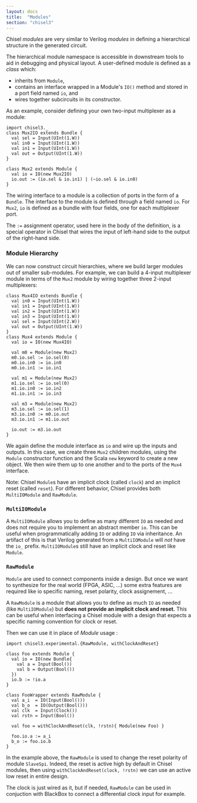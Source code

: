 ```yaml
---
layout: docs
title:  "Modules"
section: "chisel3"
---
```

Chisel *modules* are very similar to Verilog *modules* in
defining a hierarchical structure in the generated circuit.

The hierarchical module namespace is accessible in downstream tools
to aid in debugging and physical layout.  A user-defined module is
defined as a *class* which:

 - inherits from ```Module```,
 - contains an interface wrapped in a Module's ```IO()``` method and stored in a port field named ```io```, and
 - wires together subcircuits in its constructor.

As an example, consider defining your own two-input multiplexer as a
module:
```tut:silent
import chisel3._
class Mux2IO extends Bundle {
  val sel = Input(UInt(1.W))
  val in0 = Input(UInt(1.W))
  val in1 = Input(UInt(1.W))
  val out = Output(UInt(1.W))
}

class Mux2 extends Module {
  val io = IO(new Mux2IO)
  io.out := (io.sel & io.in1) | (~io.sel & io.in0)
}
```

The wiring interface to a module is a collection of ports in the
form of a ```Bundle```.  The interface to the module is defined
through a field named ```io```.  For ```Mux2```, ```io``` is
defined as a bundle with four fields, one for each multiplexer port.

The ```:=``` assignment operator, used here in the body of the
definition, is a special operator in Chisel that wires the input of
left-hand side to the output of the right-hand side.

### Module Hierarchy

We can now construct circuit hierarchies, where we build larger modules out
of smaller sub-modules.  For example, we can build a 4-input
multiplexer module in terms of the ```Mux2``` module by wiring
together three 2-input multiplexers:

```tut:silent
class Mux4IO extends Bundle {
  val in0 = Input(UInt(1.W))
  val in1 = Input(UInt(1.W))
  val in2 = Input(UInt(1.W))
  val in3 = Input(UInt(1.W))
  val sel = Input(UInt(2.W))
  val out = Output(UInt(1.W))
}
class Mux4 extends Module {
  val io = IO(new Mux4IO)

  val m0 = Module(new Mux2)
  m0.io.sel := io.sel(0)
  m0.io.in0 := io.in0
  m0.io.in1 := io.in1

  val m1 = Module(new Mux2)
  m1.io.sel := io.sel(0)
  m1.io.in0 := io.in2
  m1.io.in1 := io.in3

  val m3 = Module(new Mux2)
  m3.io.sel := io.sel(1)
  m3.io.in0 := m0.io.out
  m3.io.in1 := m1.io.out

  io.out := m3.io.out
}
```

We again define the module interface as ```io``` and wire up the
inputs and outputs.  In this case, we create three ```Mux2```
children modules, using the ```Module``` constructor function and
the Scala ```new``` keyword to create a
new object.  We then wire them up to one another and to the ports of
the ```Mux4``` interface.

Note: Chisel `Module`s have an implicit clock (called `clock`) and
an implicit reset (called `reset`). For different behavior, Chisel
provides both `MultiIOModule` and `RawModule`.

### `MultiIOModule`

A `MultiIOModule` allows you to define as many different `IO` as needed
and does not require you to implement an abstract member `io`.
This can be useful when programmatically adding `IO` or adding `IO` via inheritance.
An artifact of this is that Verilog generated from a `MultiIOModule` will
*not* have the `io_` prefix. `MultiIOModule`s still have an implicit
clock and reset like `Module`.

<!-- TODO: Some example -->

### `RawModule`

`Module` are used to connect components inside a design. But once we
want to synthesize for the real world (FPGA, ASIC, ...) some extra
features are required like io specific naming, reset polarity, clock
assignement, ...

A `RawModule` is a module that allows you to define as much `IO` as needed
(like `MultiIOModule`) but **does not provide an implicit clock and reset.**
This can be useful when interfacing a Chisel module with a design that expects
a specific naming convention for clock or reset.

Then we can use it in place of *Module* usage :
```tut:silent
import chisel3.experimental.{RawModule, withClockAndReset}

class Foo extends Module {
  val io = IO(new Bundle{
    val a = Input(Bool())
    val b = Output(Bool())
  })
  io.b := !io.a
}

class FooWrapper extends RawModule {
  val a_i  = IO(Input(Bool()))
  val b_o  = IO(Output(Bool()))
  val clk  = Input(Clock())
  val rstn = Input(Bool())

  val foo = withClockAndReset(clk, !rstn){ Module(new Foo) }

  foo.io.a := a_i
  b_o := foo.io.b
}
```

In the example above, the `RawModule` is used to change the reset polarity
of module `SlaveSpi`. Indeed, the reset is active high by default in Chisel
modules, then using `withClockAndReset(clock, !rstn)` we can use an active low
reset in entire design.

The clock is just wired as it, but if needed, `RawModule` can be used in
conjuction with BlackBox to connect a differential clock input for example.
